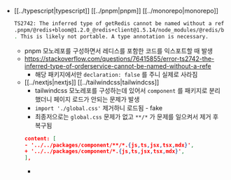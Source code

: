 - [[../typescript|typescript]] [[../pnpm|pnpm]] [[../monorepo|monorepo]]
  ```sh 
  TS2742: The inferred type of getRedis cannot be named without a reference to
  .pnpm/@redis+bloom@1.2.0_@redis+client@1.5.14/node_modules/@redis/bloom/dist/commands/bloom/EXISTS
  . This is likely not portable. A type annotation is necessary.
  ```
  - pnpm 모노레포를 구성하면서 레디스를 포함한 코드를 익스포트할 때 발생
  + https://stackoverflow.com/questions/76415855/error-ts2742-the-inferred-type-of-orderservice-cannot-be-named-without-a-refe
    - 해당 패키지에서만 `declaration: false` 를 주니 실제로 사라짐
  - [[../nextjs|nextjs]] [[../tailwindcss|tailwindcss]]
    - tailwindcss 모노레포를 구성하는데 있어서 `component` 를 패키지로 분리했더니 페이지 로드가 안되는 문제가 발생
    - `import './global.css'` 제거하니 로드됨 - fake
    - 최종저으로는 `global.css` 문제가 없고 `**/*` 가 문제를 일으켜서 제거 후 복구됨
    ```json
    content: [
    - '../../packages/component/**/*.{js,ts,jsx,tsx,mdx}',
    + '../../packages/component/*.{js,ts,jsx,tsx,mdx}',
    ],
    ```
    - 
